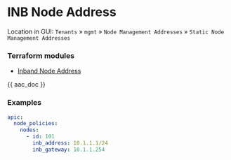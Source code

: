 # INB Node Address

Location in GUI:
`Tenants` » `mgmt` » `Node Management Addresses` » `Static Node Management Addresses`

### Terraform modules

* [Inband Node Address](https://registry.terraform.io/modules/netascode/inband-node-address/aci/latest)

{{ aac_doc }}

### Examples

```yaml
apic:
  node_policies:
    nodes:
      - id: 101
        inb_address: 10.1.1.1/24
        inb_gateway: 10.1.1.254
```
